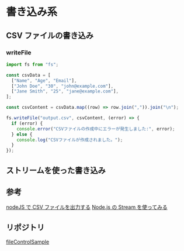# 書き込み系

## CSV ファイルの書き込み

### writeFile

```js
import fs from "fs";

const csvData = [
  ["Name", "Age", "Email"],
  ["John Doe", "30", "john@example.com"],
  ["Jane Smith", "25", "jane@example.com"],
];

const csvContent = csvData.map((row) => row.join(",")).join("\n");

fs.writeFile("output.csv", csvContent, (error) => {
  if (error) {
    console.error("CSVファイルの作成中にエラーが発生しました:", error);
  } else {
    console.log("CSVファイルが作成されました。");
  }
});
```

## ストリームを使った書き込み

## 参考

[nodeJS で CSV ファイルを出力する](https://zenn.dev/hunmatu/scraps/d312f1f4897915)
[Node.js の Stream を使ってみる](https://qiita.com/b-coffin/items/bfdb1145d5acca7268ff)

## リポジトリ

[fileControlSample](https://github.com/hanabuu/fileControlSample)
